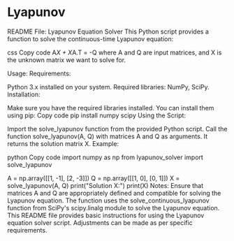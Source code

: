 # Lyapunov

README File:
Lyapunov Equation Solver
This Python script provides a function to solve the continuous-time Lyapunov equation:

css
Copy code
A*X + X*A.T = -Q
where A and Q are input matrices, and X is the unknown matrix we want to solve for.

Usage:
Requirements:

Python 3.x installed on your system.
Required libraries: NumPy, SciPy.
Installation:

Make sure you have the required libraries installed. You can install them using pip:
Copy code
pip install numpy scipy
Using the Script:

Import the solve_lyapunov function from the provided Python script.
Call the function solve_lyapunov(A, Q) with matrices A and Q as arguments.
It returns the solution matrix X.
Example:

python
Copy code
import numpy as np
from lyapunov_solver import solve_lyapunov

A = np.array([[1, -1], [2, -3]])
Q = np.array([[1, 0], [0, 1]])
X = solve_lyapunov(A, Q)
print("Solution X:")
print(X)
Notes:
Ensure that matrices A and Q are appropriately defined and compatible for solving the Lyapunov equation.
The function uses the solve_continuous_lyapunov function from SciPy's scipy.linalg module to solve the Lyapunov equation.
This README file provides basic instructions for using the Lyapunov equation solver script. Adjustments can be made as per specific requirements.
